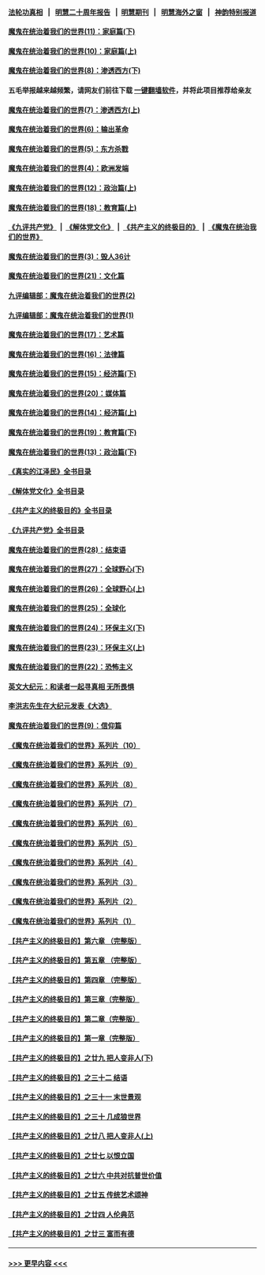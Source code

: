 #### [法轮功真相](https://github.com/gfw-breaker/truth/blob/master/README.md?t=0) &nbsp;&nbsp;|&nbsp;&nbsp; [明慧二十周年报告](https://github.com/gfw-breaker/mh-reports/blob/master/README.md?t=0) &nbsp;&nbsp;|&nbsp;&nbsp;[明慧期刊](https://github.com/gfw-breaker/mh-qikan) &nbsp;&nbsp;|&nbsp;&nbsp; [明慧海外之窗](https://github.com/gfw-breaker/mh-news/blob/master/README.md?t=0) &nbsp;&nbsp;|&nbsp;&nbsp; [神韵特别报道](https://github.com/gfw-breaker/mh-news/blob/master/shenyun.md?t=0)
#### [魔鬼在统治着我们的世界(11)：家庭篇(下)](../pages/nsc422/n10440961.md?t=12120250) 
#### [魔鬼在统治着我们的世界(10)：家庭篇(上)](../pages/nsc422/n10435448.md?t=12120250) 
#### [魔鬼在统治着我们的世界(8)：渗透西方(下)](../pages/nsc422/n10429603.md?t=12120250) 
#### 五毛举报越来越频繁，请网友们前往下载 [一键翻墙软件](https://github.com/gfw-breaker/ssr-accounts)，并将此项目推荐给亲友
#### [魔鬼在统治着我们的世界(7)：渗透西方(上)](../pages/nsc422/n10426013.md?t=12120250) 
#### [魔鬼在统治着我们的世界(6)：输出革命](../pages/nsc422/n10421536.md?t=12120250) 
#### [魔鬼在统治着我们的世界(5)：东方杀戮](../pages/nsc422/n10417707.md?t=12120250) 
#### [魔鬼在统治着我们的世界(4)：欧洲发端](../pages/nsc422/n10414890.md?t=12120250) 
#### [魔鬼在统治着我们的世界(12)：政治篇(上)](../pages/nsc422/n10444576.md?t=12120250) 
#### [魔鬼在统治着我们的世界(18)：教育篇(上)](../pages/nsc422/n10526970.md?t=12120250) 
#### [《九评共产党》](https://github.com/begood0513/9ping.md/blob/master/README.md) &nbsp;|&nbsp; [《解体党文化》](../../../../jtdwh.md/blob/master/README.md)  &nbsp;|&nbsp; [《共产主义的终极目的》](../../../../gczydzjmd.md/blob/master/README.md) &nbsp;|&nbsp; [《魔鬼在统治我们的世界》](../../../../mgztzwmdsj.md/blob/master/README.md) 
#### [魔鬼在统治着我们的世界(3)：毁人36计](../pages/nsc422/n10411583.md?t=12120250) 
#### [魔鬼在统治着我们的世界(21)：文化篇](../pages/nsc422/n10597706.md?t=12120250) 
#### [九评编辑部：魔鬼在统治着我们的世界(2)](../pages/nsc422/n10410036.md?t=12120250) 
#### [九评编辑部：魔鬼在统治着我们的世界(1)](../pages/nsc422/n10406825.md?t=12120250) 
#### [魔鬼在统治着我们的世界(17)：艺术篇](../pages/nsc422/n10499093.md?t=12120250) 
#### [魔鬼在统治着我们的世界(16)：法律篇](../pages/nsc422/n10485969.md?t=12120250) 
#### [魔鬼在统治着我们的世界(15)：经济篇(下)](../pages/nsc422/n10469975.md?t=12120250) 
#### [魔鬼在统治着我们的世界(20)：媒体篇](../pages/nsc422/n10586579.md?t=12120250) 
#### [魔鬼在统治着我们的世界(14)：经济篇(上)](../pages/nsc422/n10457370.md?t=12120250) 
#### [魔鬼在统治着我们的世界(19)：教育篇(下)](../pages/nsc422/n10564808.md?t=12120250) 
#### [魔鬼在统治着我们的世界(13)：政治篇(下)](../pages/nsc422/n10448270.md?t=12120250) 
#### [《真实的江泽民》全书目录](../pages/nsc422/n13721399.md?t=12120250) 
#### [《解体党文化》全书目录](../pages/nsc422/n13721157.md?t=12120250) 
#### [《共产主义的终极目的》全书目录](../pages/nsc422/n13721048.md?t=12120250) 
#### [《九评共产党》全书目录](../pages/nsc422/n13708085.md?t=12120250) 
#### [魔鬼在统治着我们的世界(28)：结束语](../pages/nsc422/n10936246.md?t=12120250) 
#### [魔鬼在统治着我们的世界(27)：全球野心(下)](../pages/nsc422/n10928319.md?t=12120250) 
#### [魔鬼在统治着我们的世界(26)：全球野心(上)](../pages/nsc422/n10900318.md?t=12120250) 
#### [魔鬼在统治着我们的世界(25)：全球化](../pages/nsc422/n10788205.md?t=12120250) 
#### [魔鬼在统治着我们的世界(24)：环保主义(下)](../pages/nsc422/n10695307.md?t=12120250) 
#### [魔鬼在统治着我们的世界(23)：环保主义(上)](../pages/nsc422/n10688613.md?t=12120250) 
#### [魔鬼在统治着我们的世界(22)：恐怖主义](../pages/nsc422/n10614727.md?t=12120250) 
#### [英文大纪元：和读者一起寻真相 无所畏惧](../pages/nsc422/n12542027.md?t=12120250) 
#### [李洪志先生在大纪元发表《大选》](../pages/nsc422/n12534746.md?t=12120250) 
#### [魔鬼在统治着我们的世界(9)：信仰篇](../pages/nsc422/n10432159.md?t=12120250) 
#### [《魔鬼在统治着我们的世界》系列片（10）](../pages/nsc422/n12292670.md?t=12120250) 
#### [《魔鬼在统治着我们的世界》系列片（9）](../pages/nsc422/n12290859.md?t=12120250) 
#### [《魔鬼在统治着我们的世界》系列片（8）](../pages/nsc422/n12287445.md?t=12120250) 
#### [《魔鬼在统治着我们的世界》系列片（7）](../pages/nsc422/n12283425.md?t=12120250) 
#### [《魔鬼在统治着我们的世界》系列片（6）](../pages/nsc422/n12282314.md?t=12120250) 
#### [《魔鬼在统治着我们的世界》系列片（5）](../pages/nsc422/n12281419.md?t=12120250) 
#### [《魔鬼在统治着我们的世界》系列片（4）](../pages/nsc422/n12274024.md?t=12120250) 
#### [《魔鬼在统治着我们的世界》系列片（3）](../pages/nsc422/n12271322.md?t=12120250) 
#### [《魔鬼在统治着我们的世界》系列片（2）](../pages/nsc422/n12269049.md?t=12120250) 
#### [《魔鬼在统治着我们的世界》系列片（1）](../pages/nsc422/n12267575.md?t=12120250) 
#### [【共产主义的终极目的】第六章 （完整版）](../pages/nsc422/n11428913.md?t=12120250) 
#### [【共产主义的终极目的】第五章 （完整版）](../pages/nsc422/n11428912.md?t=12120250) 
#### [【共产主义的终极目的】第四章 （完整版）](../pages/nsc422/n11428907.md?t=12120250) 
#### [【共产主义的终极目的】第三章（完整版）](../pages/nsc422/n11428848.md?t=12120250) 
#### [【共产主义的终极目的】第二章（完整版）](../pages/nsc422/n11428831.md?t=12120250) 
#### [【共产主义的终极目的】第一章（完整版）](../pages/nsc422/n11417651.md?t=12120250) 
#### [【共产主义的终极目的】之廿九 把人变非人(下)](../pages/nsc422/n11344140.md?t=12120250) 
#### [【共产主义的终极目的】之三十二 结语](../pages/nsc422/n11360535.md?t=12120250) 
#### [【共产主义的终极目的】之三十一 末世景观](../pages/nsc422/n11351129.md?t=12120250) 
#### [【共产主义的终极目的】之三十 几成狼世界](../pages/nsc422/n11348280.md?t=12120250) 
#### [【共产主义的终极目的】之廿八 把人变非人(上)](../pages/nsc422/n11340492.md?t=12120250) 
#### [【共产主义的终极目的】之廿七 以恨立国](../pages/nsc422/n11336944.md?t=12120250) 
#### [【共产主义的终极目的】之廿六 中共对抗普世价值](../pages/nsc422/n11324785.md?t=12120250) 
#### [【共产主义的终极目的】之廿五 传统艺术颂神](../pages/nsc422/n11296396.md?t=12120250) 
#### [【共产主义的终极目的】之廿四 人伦典范](../pages/nsc422/n11296397.md?t=12120250) 
#### [【共产主义的终极目的】之廿三 富而有德](../pages/nsc422/n11283598.md?t=12120250) 

----
#### [ >>> 更早内容 <<< ](../indexes/nsc422-earlier.md)
